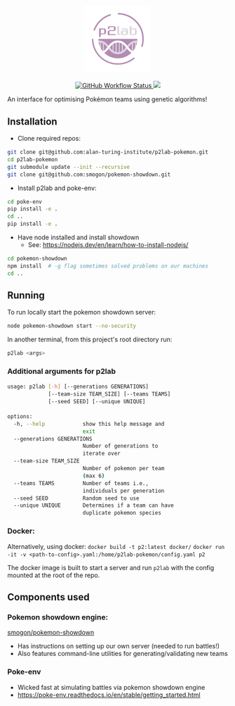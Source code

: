 <p align="center">
  <img width="30%" alt="p2lab logo" src=assets/logo.png><br>
  <br>
  <a href="https://github.com/alan-turing-institute/p2lab-pokemon/actions">
    <img alt="GitHub Workflow Status" src="https://github.com/alan-turing-institute/p2lab-pokemon/workflows/CI/badge.svg">
  </a>
  <a href="https://codecov.io/gh/alan-turing-institute/p2lab-pokemon" >
    <img src="https://codecov.io/gh/alan-turing-institute/p2lab-pokemon/branch/main/graph/badge.svg?token=2U0YQV7PO6"/>
  </a>
</p>

An interface for optimising Pokémon teams using genetic algorithms!

## Installation

- Clone required repos:

```bash
git clone git@github.com:alan-turing-institute/p2lab-pokemon.git
cd p2lab-pokemon
git submodule update --init --recursive
git clone git@github.com:smogon/pokemon-showdown.git
```

- Install p2lab and poke-env:

```bash
cd poke-env
pip install -e .
cd ..
pip install -e .
```

- Have node installed and install showdown
  - See: https://nodejs.dev/en/learn/how-to-install-nodejs/

```bash
cd pokemon-showdown
npm install  # -g flag sometimes solved problems on our machines
cd ..
```

## Running

To run locally start the pokemon showdown server:

```bash
node pokemon-showdown start --no-security
```

In another terminal, from this project's root directory run:

```bash
p2lab <args>
```

### Additional arguments for p2lab

```bash
usage: p2lab [-h] [--generations GENERATIONS]
             [--team-size TEAM_SIZE] [--teams TEAMS]
             [--seed SEED] [--unique UNIQUE]

options:
  -h, --help            show this help message and
                        exit
  --generations GENERATIONS
                        Number of generations to
                        iterate over
  --team-size TEAM_SIZE
                        Number of pokemon per team
                        (max 6)
  --teams TEAMS         Number of teams i.e.,
                        individuals per generation
  --seed SEED           Random seed to use
  --unique UNIQUE       Determines if a team can have
                        duplicate pokemon species
```

### Docker:

Alternatively, using docker: `docker build -t p2:latest docker/`
`docker run -it -v <path-to-config>.yaml:/home/p2lab-pokemon/config.yaml p2`

The docker image is built to start a server and run `p2lab` with the config
mounted at the root of the repo.

## Components used

### Pokemon showdown engine:

[smogon/pokemon-showdown](https://github.com/smogon/pokemon-showdown)

- Has instructions on setting up our own server (needed to run battles!)
- Also features command-line utilities for generating/validating new teams

### Poke-env

- Wicked fast at simulating battles via pokemon showdown engine
- https://poke-env.readthedocs.io/en/stable/getting_started.html
